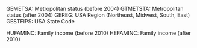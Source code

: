 GEMETSA: Metropolitan status (before 2004)
GTMETSTA: Metropolitan status (after 2004)
GEREG: USA Region (Northeast, Midwest, South, East)
GESTFIPS: USA State Code

HUFAMINC: Family income (before 2010)
HEFAMINC: Family income (after 2010)